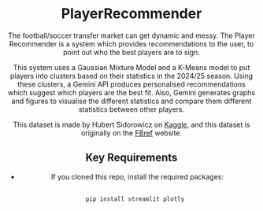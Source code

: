 <div style = 'text-align: center;'>
  <h1>PlayerRecommender</h1>
  
  The football/soccer transfer market can get dynamic and messy. The Player Recommender is a system which provides recommendations to the user, to point out who the best players are to sign.

  This system uses a Gaussian Mixture Model and a K-Means model to put players into clusters based on their statistics in the 2024/25 season.
  Using these clusters, a Gemini API produces personalised recommendations which suggest which players are the best fit.
  Also, Gemini generates graphs and figures to visualise the different statistics and compare them different statistics between other players.

  This dataset is made by Hubert Sidorowicz on <a href='https://www.kaggle.com/datasets/hubertsidorowicz/football-players-stats-2024-2025'>Kaggle</a>, and this dataset is originally on the <a href = 'https://fbref.com/en/comps/Big5/2024-2025/stats/players/2024-2025-Big-5-European-Leagues-Stats'>FBref</a> website.

  <h2>Key Requirements</h2>
  <ul>
    <li>If you cloned this repo, install the required packages:</li>
  </ul>
  <pre>
  <code>
  pip install streamlit plotly
  </code>
  </pre>
</div>
